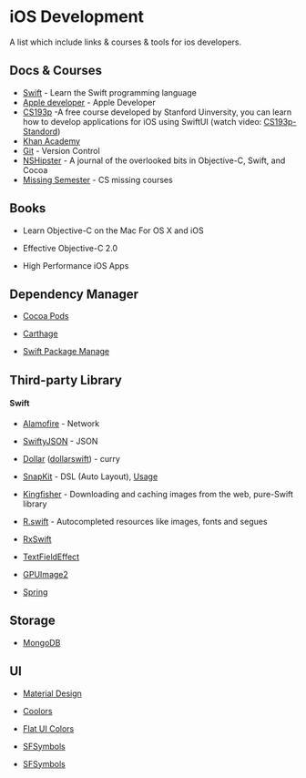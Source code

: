 # iOS Development
A list which include links & courses & tools for ios developers. 


## Docs & Courses

- [Swift](https://swift.org) - Learn the Swift programming language
- [Apple developer](https://developer.apple.com/develop/) - Apple Developer
- [CS193p](https://cs193p.sites.stanford.edu) -A free course developed by Stanford Uinversity, you can learn how to develop applications for iOS using SwiftUI (watch video: [CS193p-Standord](https://www.youtube.com/watch?v=4GjXq2Sr55Q))
- [Khan Academy](https://www.khanacademy.org)
- [Git](https://git-scm.com) - Version Control
- [NSHipster](https://nshipster.com) - A journal of the overlooked bits in Objective-C, Swift, and Cocoa
- [Missing Semester](https://missing.csail.mit.edu) - CS missing courses 

## Books

- Learn Objective-C on the Mac For OS X and iOS

- Effective Objective-C 2.0

- High Performance iOS Apps      

## Dependency Manager
- [Cocoa Pods](https://cocoapods.org/)

- [Carthage](https://github.com/Carthage/Carthage)

- [Swift Package Manage](https://github.com/apple/swift-package-manager)

## Third-party Library

#### Swift

- [Alamofire](https://github.com/Alamofire/Alamofire) - Network
- [SwiftyJSON](https://github.com/SwiftyJSON/SwiftyJSON) - JSON
- [Dollar](https://github.com/ankurp/Dollar) ([dollarswift](https://www.dollarswift.org/)) - curry
- [SnapKit](https://github.com/SnapKit/SnapKit) -  DSL (Auto Layout), [Usage](snapkit.md)
- [Kingfisher](https://github.com/onevcat/Kingfisher) - Downloading and caching images from the web, pure-Swift library
- [R.swift](https://github.com/mac-cain13/R.swift) - Autocompleted resources like images, fonts and segues

- [RxSwift](https://github.com/ReactiveX/RxSwift)

- [TextFieldEffect](https://github.com/raulriera/TextFieldEffects)

- [GPUImage2](https://github.com/BradLarson/GPUImage2)

- [Spring](https://github.com/MengTo/Spring)

## Storage
- [MongoDB](https://www.mongodb.com)

## UI
- [Material Design](https://material.io)

- [Coolors](https://coolors.co)

- [Flat UI Colors](https://flatuicolors.com)

- [SFSymbols](https://developer.apple.com/design/human-interface-guidelines/sf-symbols/overview/)

- [SFSymbols](https://sfsymbols.com)

